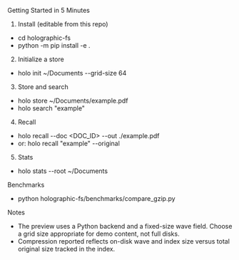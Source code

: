 Getting Started in 5 Minutes

1) Install (editable from this repo)

- cd holographic-fs
- python -m pip install -e .

2) Initialize a store

- holo init ~/Documents --grid-size 64

3) Store and search

- holo store ~/Documents/example.pdf
- holo search "example"

4) Recall

- holo recall --doc <DOC_ID> --out ./example.pdf
- or: holo recall "example" --original

5) Stats

- holo stats --root ~/Documents

Benchmarks

- python holographic-fs/benchmarks/compare_gzip.py

Notes

- The preview uses a Python backend and a fixed-size wave field. Choose a grid size appropriate for demo content, not full disks.
- Compression reported reflects on-disk wave and index size versus total original size tracked in the index.

